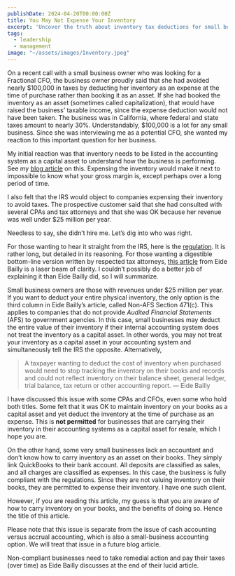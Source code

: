 ```yaml
---
publishDate: 2024-04-20T00:00:00Z
title: You May Not Expense Your Inventory
excerpt: 'Uncover the truth about inventory tax deductions for small businesses, IRS regulations, and compliant accounting practices.'
tags:
  - leadership
  - management
image: "~/assets/images/Inventory.jpeg"
---
```


On a recent call with a small business owner who was looking for a Fractional CFO, the business owner proudly said that she had avoided nearly $100,000 in taxes by deducting her inventory as an expense at the time of purchase rather than booking it as an asset.  If she had booked the inventory as an asset (sometimes called capitalization), that would have raised the business’ taxable income, since the expense deduction would not have been taken.  The business was in California, where federal and state taxes amount to nearly 30%.  Understandably, $100,000 is a lot for any small business.  Since she was interviewing me as a potential CFO, she wanted my reaction to this important question for her business.

My initial reaction was that inventory needs to be listed in the accounting system as a capital asset to understand how the business is performing.   See my [blog article](/the-purpose-of-accounting) on this.   Expensing the inventory would make it next to impossible to know what your gross margin is, except perhaps over a long period of time.

I also felt that the IRS would object to companies expensing their inventory to avoid taxes.  The prospective customer said that she had consulted with several CPAs and tax attorneys and that she was OK because her revenue was well under $25 million per year.  

Needless to say, she didn’t hire me.  Let’s dig into who was right.

For those wanting to hear it straight from the IRS, here is the [regulation](https://www.irs.gov/pub/irs-drop/td-9942.pdf).  It is rather long, but detailed in its reasoning.   For those wanting a digestible bottom-line version written by respected tax attorneys, [this article](https://www.eidebailly.com/insights/alerts/2022/12/small-taxpayer-inventory-safe-harbor-methods) from Eide Bailly is a laser beam of clarity.  I couldn’t possibly do a better job of explaining it than Eide Bailly did, so I will summarize.

Small business owners are those with revenues under $25 million per year.  If you want to deduct your entire physical inventory, the only option is the third column in Eide Bailly’s article, called Non-AFS Section 471(c).  This applies to companies that do not provide _Audited Financial Statements_ (AFS) to government agencies.  In this case, small businesses may deduct the entire value of their inventory if their internal accounting system does not treat the inventory as a capital asset.   In other words, you may not treat your inventory as a capital asset in your accounting system and simultaneously tell the IRS the opposite.   Alternatively,

>A taxpayer wanting to deduct the cost of inventory when purchased would need to stop tracking the inventory on their books and records and could not reflect inventory on their balance sheet, general ledger, trial balance, tax return or other accounting report.
— Eide Bailly

I have discussed this issue with some CPAs and CFOs, even some who hold both titles.  Some felt that it was OK to maintain inventory on your books as a capital asset and yet deduct the inventory at the time of purchase as an expense.   This is **not permitted** for businesses that are carrying their inventory in their accounting systems as a capital asset for resale, which I hope you are.

On the other hand, some very small businesses lack an accountant and don’t know how to carry inventory as an asset on their books.  They simply link QuickBooks to their bank account.  All deposits are classified as sales, and all charges are classified as expenses.  In this case, the business is fully compliant with the regulations.   Since they are not valuing inventory on their books, they are permitted to expense their inventory.  I have one such client.  

However, if you are reading this article, my guess is that you are aware of how to carry inventory on your books, and the benefits of doing so.  Hence the title of this article.

Please note that this issue is separate from the issue of cash accounting versus accrual accounting, which is also a small-business accounting option.  We will treat that issue in a future blog article.

Non-compliant businesses need to take remedial action and pay their taxes (over time) as Eide Bailly discusses at the end of their lucid article.
